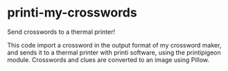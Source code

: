 # printi-my-crosswords
Send crosswords to a thermal printer!

This code import a crossword in the output format of my crossword maker, and sends it to a thermal printer with printi software, using the printipigeon module. Crosswords and clues are converted to an image using Pillow. 
